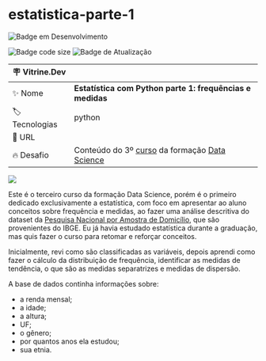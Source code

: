 # estatistica-parte-1

![Badge em Desenvolvimento](http://img.shields.io/static/v1?label=STATUS&message=EM%20DESENVOLVIMENTO&color=GREEN&style=for-the-badge)

![Badge code size](https://img.shields.io/github/languages/code-size/fab-souza/estatistica-parte-1)
![Badge de Atualização](https://img.shields.io/github/last-commit/fab-souza/estatistica-parte-1)

| :placard: Vitrine.Dev |    |
| -------------  | --- |
| :sparkles: Nome        | **Estatística com Python parte 1: frequências e medidas**
| :label: Tecnologias | python
| :rocket: URL         | 
| :fire: Desafio     | Conteúdo do 3º [curso](https://www.alura.com.br/curso-online-estatistica-distribuicoes-e-medidas) da formação [Data Science](https://www.alura.com.br/formacao-data-science)

![](https://user-images.githubusercontent.com/67301805/222568832-1c2ad53b-1ce2-4297-ad48-cfa5a6b8a9dc.jpg)


Este é o terceiro curso da formação Data Science, porém é o primeiro dedicado exclusivamente a estatística, com foco em apresentar ao aluno conceitos sobre frequência e medidas, ao fazer uma análise descritiva do dataset da [Pesquisa Nacional por Amostra de Domicílio](https://www.ibge.gov.br/estatisticas/sociais/populacao/19897-sintese-de-indicadores-pnad2.html?=&t=microdados), que são provenientes do IBGE. Eu já havia estudado estatística durante a graduação, mas quis fazer o curso para retomar e reforçar conceitos.

Inicialmente, revi como são classificadas as variáveis, depois aprendi como fazer o cálculo da distribuição de frequência, identificar as medidas de tendência, o que são as medidas separatrizes e medidas de dispersão.

A base de dados continha informações sobre:
- a renda mensal;
- a idade;
- a altura;
- UF;
- o gênero;
- por quantos anos ela estudou;
- sua etnia.

